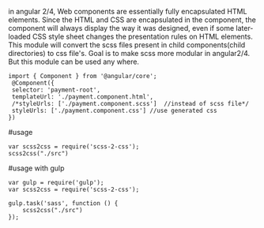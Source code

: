 in angular 2/4, Web components are essentially fully encapsulated HTML elements. Since the HTML and CSS are encapsulated in the component, the component will always display the way it was designed, even if some later-loaded CSS style sheet changes
the presentation rules on HTML elements.
This module will convert the scss files present in child components(child directories) to css file's.
Goal is to make scss more modular in angular2/4.
But this module can be used any where.
```
import { Component } from '@angular/core';
 @Component({
 selector: 'payment-root',
 templateUrl: './payment.component.html',
 /*styleUrls: ['./payment.component.scss']  //instead of scss file*/
 styleUrls: ['./payment.component.css'] //use generated css
})
 ```


#usage
```
var scss2css = require('scss-2-css');
scss2css("./src")
```

#usage with gulp

```
var gulp = require('gulp');
var scss2css = require('scss-2-css');

gulp.task('sass', function () {
	scss2css("./src")
});
```


